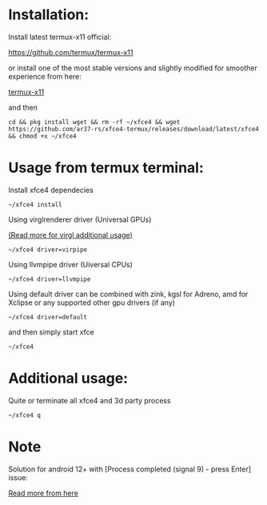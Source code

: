 # Installation:
Install latest termux-x11 official:

https://github.com/termux/termux-x11

or install one of the most stable versions and slightly modified for smoother experience from here:

[termux-x11](https://github.com/ar37-rs/xfce4-termux/releases/download/Backup/termux-x11-arm64-v8a-debug.zip)

and then
```
cd && pkg install wget && rm -rf ~/xfce4 && wget https://github.com/ar37-rs/xfce4-termux/releases/download/latest/xfce4 && chmod +x ~/xfce4
```
# Usage from termux terminal:
Install xfce4 dependecies
```
~/xfce4 install
```
Using virglrenderer driver (Universal GPUs)

[(Read more for virgl additional usage)](https://github.com/ar37-rs/virgl-angle-termux)
```
~/xfce4 driver=virpipe
```

Using llvmpipe driver (Uiversal CPUs)
```
~/xfce4 driver=llvmpipe
```

Using default driver can be combined with zink, kgsl for Adreno, amd for Xclipse or any supported other gpu drivers (if any)
```
~/xfce4 driver=default
```

and then simply start xfce
```
~/xfce4
```
# Additional usage:
Quite or terminate all xfce4 and 3d party process
```
~/xfce4 q
```

# Note
Solution for android 12+ with [Process completed (signal 9) - press Enter] issue:

[Read more from here](https://github.com/termux/termux-app/issues/2366)
